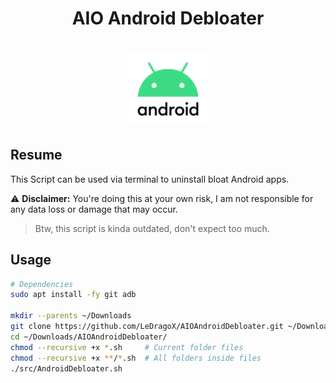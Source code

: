 <div align="center">
  <h1> AIO Android Debloater </h1>
  <h1>
    <img width=25% src="assets/android11-logo.png">
  </h1>
</div>

## Resume

This Script can be used via terminal to uninstall bloat Android apps.

⚠️ **Disclaimer:** You're doing this at your own risk, I am not responsible for any data loss or damage that may occur.

> Btw, this script is kinda outdated, don't expect too much.

## Usage

```sh
# Dependencies
sudo apt install -fy git adb

mkdir --parents ~/Downloads
git clone https://github.com/LeDragoX/AIOAndroidDebloater.git ~/Downloads/AIOAndroidDebloater
cd ~/Downloads/AIOAndroidDebloater/
chmod --recursive +x *.sh     # Current folder files
chmod --recursive +x **/*.sh  # All folders inside files
./src/AndroidDebloater.sh
```
